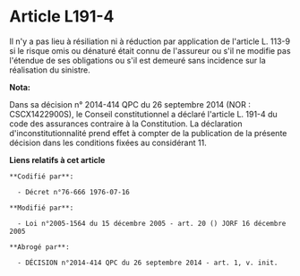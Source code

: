 # Article L191-4

Il n'y a pas lieu à résiliation ni à réduction par application de l'article L. 113-9 si le risque omis ou dénaturé était
connu de l'assureur ou s'il ne modifie pas l'étendue de ses obligations ou s'il est demeuré sans incidence sur la réalisation
du sinistre.

**Nota:**

Dans sa décision n° 2014-414 QPC du 26 septembre 2014 (NOR : CSCX1422900S), le Conseil constitutionnel a déclaré l'article L.
191-4 du code des assurances contraire à la Constitution. La déclaration d'inconstitutionnalité prend effet à compter de la
publication de la présente décision dans les conditions fixées au considérant 11.

**Liens relatifs à cet article**

	**Codifié par**:

	  - Décret n°76-666 1976-07-16

	**Modifié par**:

	  - Loi n°2005-1564 du 15 décembre 2005 - art. 20 () JORF 16 décembre 2005

	**Abrogé par**:

	  - DÉCISION n°2014-414 QPC du 26 septembre 2014 - art. 1, v. init.
